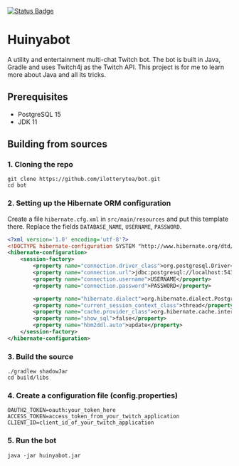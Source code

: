 [![Status Badge](https://github.com/ilotterytea/bot/actions/workflows/release.yml/badge.svg)](https://github.com/ilotterytea/bot/actions/workflows/release.yml)

# Huinyabot
A utility and entertainment multi-chat Twitch bot. The bot is built in Java, Gradle and uses Twitch4j as the Twitch API.
This project is for me to learn more about Java and all its tricks.

## Prerequisites
+ PostgreSQL 15
+ JDK 11

## Building from sources
### 1. Cloning the repo
```shell
git clone https://github.com/ilotterytea/bot.git
cd bot
```

### 2. Setting up the Hibernate ORM configuration
Create a file `hibernate.cfg.xml` in `src/main/resources` and put this template there.
Replace the fields `DATABASE_NAME`, `USERNAME`, `PASSWORD`.
```xml
<?xml version='1.0' encoding='utf-8'?>
<!DOCTYPE hibernate-configuration SYSTEM "http://www.hibernate.org/dtd/hibernate-configuration-3.0.dtd">
<hibernate-configuration>
    <session-factory>
        <property name="connection.driver_class">org.postgresql.Driver</property>
        <property name="connection.url">jdbc:postgresql://localhost:5432/DATABASE_NAME</property>
        <property name="connection.username">USERNAME</property>
        <property name="connection.password">PASSWORD</property>

        <property name="hibernate.dialect">org.hibernate.dialect.PostgreSQLDialect</property>
        <property name="current_session_context_class">thread</property>
        <property name="cache.provider_class">org.hibernate.cache.internal.NoCacheProvider</property>
        <property name="show_sql">false</property>
        <property name="hbm2ddl.auto">update</property>
    </session-factory>
</hibernate-configuration>
```

### 3. Build the source
```shell
./gradlew shadowJar
cd build/libs
```

### 4. Create a configuration file (config.properties)
```properties
OAUTH2_TOKEN=oauth:your_token_here
ACCESS_TOKEN=access_token_from_your_twitch_application
CLIENT_ID=client_id_of_your_twitch_application
``` 

### 5. Run the bot
```shell
java -jar huinyabot.jar
```
